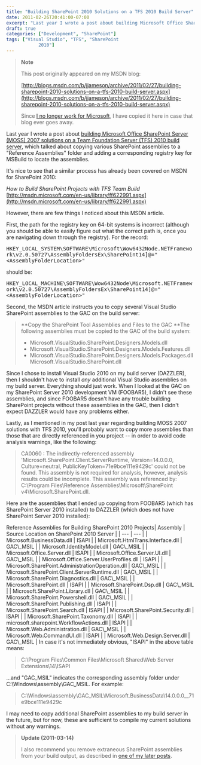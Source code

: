 ```yaml
---
title: "Building SharePoint 2010 Solutions on a TFS 2010 Build Server"
date: 2011-02-26T20:41:00-07:00
excerpt: "Last year I wrote a post about building Microsoft Office SharePoint Server (MOSS) 2007 solutions on a Team Foundation Server (TFS) 2010 build server , which talked about copying various SharePoint assemblies to a \"Reference Assemblies\" folder and adding..."
draft: true
categories: ["Development", "SharePoint"]
tags: ["Visual Studio", "TFS", "SharePoint 
			2010"]
---
```


> **Note**
>
> This post originally appeared on my MSDN blog:
>
> [http://blogs.msdn.com/b/jjameson/archive/2011/02/27/building-sharepoint-2010-solutions-on-a-tfs-2010-build-server.aspx](http://blogs.msdn.com/b/jjameson/archive/2011/02/27/building-sharepoint-2010-solutions-on-a-tfs-2010-build-server.aspx)
>
> Since
> [I no longer work for Microsoft](/blog/jjameson/2011/09/02/last-day-with-microsoft), I have copied it here in case that
> blog ever goes away.

Last year I wrote a post about
[building Microsoft Office SharePoint Server (MOSS) 2007 solutions on a Team
Foundation Server (TFS) 2010 build server](/blog/jjameson/2010/05/05/building-moss-2007-solutions-on-a-tfs-2010-build-server), which talked about copying various
SharePoint assemblies to a "Reference Assemblies" folder and adding a corresponding
registry key for MSBuild to locate the assemblies.

It's nice to see that a similar process has already been covered on MSDN
for SharePoint 2010:

<cite>How to Build SharePoint Projects with TFS Team Build</cite>
[http://msdn.microsoft.com/en-us/library/ff622991.aspx](http://msdn.microsoft.com/en-us/library/ff622991.aspx)

However, there are few things I noticed about this MSDN article.

First, the path for the registry key on 64-bit systems is incorrect (although
you should be able to easily figure out what the correct path is, once you are
navigating down through the registry). For the record:

<samp>HKEY_LOCAL_SYSTEM\SOFTWARE\Microsoft\Wow6432Node\.NETFramework\v2.0.50727\AssemblyFoldersEx\SharePoint14]@="&lt;AssemblyFolderLocation&gt;"</samp>

should be:

<samp>HKEY_LOCAL_MACHINE\SOFTWARE\Wow6432Node\Microsoft\.NETFramework\v2.0.50727\AssemblyFoldersEx\SharePoint14]@="&lt;AssemblyFolderLocation&gt;"</samp>

Second, the MSDN article instructs you to copy several Visual Studio SharePoint
assemblies to the GAC on the build server:

> **Copy the SharePoint Tool Assemblies and Files to the GAC
> **The following assemblies must be copied to the GAC of the build
> system:
>
> - Microsoft.VisualStudio.SharePoint.Designers.Models.dll
> - Microsoft.VisualStudio.SharePoint.Designers.Models.Features.dll
> - Microsoft.VisualStudio.SharePoint.Designers.Models.Packages.dll
>   Microsoft.VisualStudio.SharePoint.dll

Since I chose to install Visual Studio 2010 on my build server (DAZZLER),
then I shouldn't have to install *any* additional Visual Studio assemblies
on my build server. Everything should just work. When I looked at the GAC on
my SharePoint Server 2010 development VM (FOOBAR5), I didn't see these assemblies,
and since FOOBAR5 doesn't have any trouble building SharePoint projects without
these assemblies in the GAC, then I didn't expect DAZZLER would have any problems
either.

Lastly, as I mentioned in my post last year regarding building MOSS 2007
solutions with TFS 2010, you'll probably want to copy more assemblies than those
that are directly referenced in you project -- in order to avoid code analysis
warnings, like the following:

> CA0060 : The indirectly-referenced assembly 'Microsoft.SharePoint.Client.ServerRuntime,
> Version=14.0.0.0, Culture=neutral, PublicKeyToken=71e9bce111e9429c' could
> not be found. This assembly is not required for analysis, however, analysis
> results could be incomplete. This assembly was referenced by: C:\Program
> Files\Reference Assemblies\Microsoft\SharePoint v4\Microsoft.SharePoint.dll.

Here are the assemblies that I ended up copying from FOOBAR5 (which has SharePoint
Server 2010 installed) to DAZZLER (which does not have SharePoint Server 2010
installed):

<caption>Reference Assemblies for Building SharePoint 2010 Projects</caption>| Assembly | Source Location on SharePoint 2010 Server |
| --- | --- |
| Microsoft.BusinessData.dll | ISAPI |
| Microsoft.HtmlTrans.Interface.dll | GAC\_MSIL |
| Microsoft.IdentityModel.dll | GAC\_MSIL |
| Microsoft.Office.Server.dll | ISAPI |
| Microsoft.Office.Server.UI.dll | GAC\_MSIL |
| Microsoft.Office.Server.UserProfiles.dll | ISAPI |
| Microsoft.SharePoint.AdministrationOperation.dll | GAC\_MSIL |
| Microsoft.SharePoint.Client.ServerRuntime.dll | GAC\_MSIL |
| Microsoft.SharePoint.Diagnostics.dll | GAC\_MSIL |
| Microsoft.SharePoint.dll | ISAPI |
| Microsoft.SharePoint.Dsp.dll | GAC\_MSIL |
| Microsoft.SharePoint.Library.dll | GAC\_MSIL |
| Microsoft.SharePoint.Powershell.dll | GAC\_MSIL |
| Microsoft.SharePoint.Publishing.dll | ISAPI |
| Microsoft.SharePoint.Search.dll | ISAPI |
| Microsoft.SharePoint.Security.dll | ISAPI |
| Microsoft.SharePoint.Taxonomy.dll | ISAPI |
| microsoft.sharepoint.WorkflowActions.dll | ISAPI |
| Microsoft.Web.Administration.dll | GAC\_MSIL |
| Microsoft.Web.CommandUI.dll | ISAPI |
| Microsoft.Web.Design.Server.dll | GAC\_MSIL |
In case it's not immediately obvious, "ISAPI" in the above table means:

> C:\Program Files\Common Files\Microsoft Shared\Web Server Extensions\14\ISAPI

...and "GAC\_MSIL" indicates the corresponding assembly folder under C:\Windows\assembly\GAC\_MSIL.
For example:

> C:\Windows\assembly\GAC\_MSIL\Microsoft.BusinessData\14.0.0.0\_\_71e9bce111e9429c

I may need to copy additional SharePoint assemblies to my build server in
the future, but for now, these are sufficient to compile my current solutions
without any warnings.

> **Update (2011-03-14)**
>
> I also recommend you remove extraneous SharePoint assemblies from your build output, as described in [one of my later posts](/blog/jjameson/2011/03/14/quot-build-bloat-quot-part-2-a-k-a-removing-extraneous-items-from-sharepoint-visual-studio-projects).

